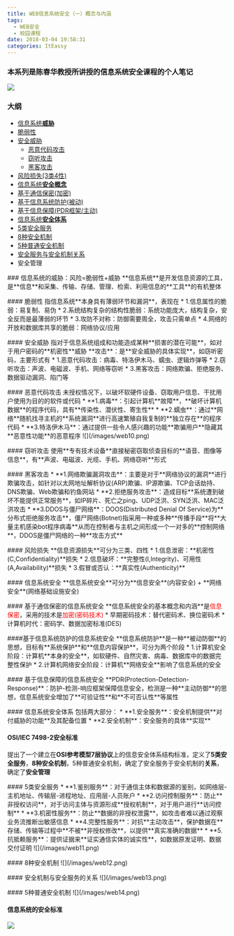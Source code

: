 ```yaml
---
title: WEB信息系统安全（一）概念与内涵
tags:
  - WEB安全
  - 校园课程
date: 2018-03-04 19:58:31
categories: ItEassy
---
```

### 本系列是陈春华教授所讲授的信息系统安全课程的个人笔记
![](/images/web.jpg)

### 大纲
- <a href='#a00'>信息系统**威胁**</a>
 - <a href='#a01'>脆弱性</a>
 - <a href='#a02'>安全威胁</a>
   - <a href='#a03'>恶意代码攻击</a>
   - <a href='#a04'>窃听攻击</a>
   - <a href='#a05'>黑客攻击</a>
 - <a href='#a06'>风险损失(3类4性)</a>
- <a href='#a07'>信息系统**安全概念**</a>
 - <a href='#a08'>基于通信保密(加密)</a>
 - <a href='#a09'>基于信息系统防护(被动)</a>
 - <a href='#a10'>基于信息保障(PDR框架/主动)</a>
- <a href='#a11'>信息系统**安全体系**</a>
 - <a href='#a12'>5类安全服务</a>
 - <a href='#a13'>8种安全机制</a>
 - <a href='#a14'>5种普通安全机制</a>
 - <a href='#a15'>安全服务与安全机制关系</a>
 - 安全管理

<p id='a00'></p>
### 信息系统的威胁：风险=脆弱性+威胁
**信息系统**是开发信息资源的工具，是**信息**和采集、传输、存储、管理、检索、利用信息的**工具**的有机整体

<p id='a01'></p>
#### 脆弱性
指信息系统**本身具有薄弱环节和漏洞**，表现在
* 1.信息属性的脆弱：易复制、易伪
* 2.系统结构复杂的结构性脆弱：系统功能庞大，结构复杂，安全反而是最薄弱的环节
* 3.攻防不对称：防御需要周全，攻击只需单点
* 4.网络的开放和数据库共享的脆弱：网络协议/应用

<p id='a02'></p>
#### 安全威胁
指对于信息系统组成和功能造成某种**损害的潜在可能**，如对于用户密码的**机密性**威胁
**攻击**：是**安全威胁的具体实现**，如窃听密码，主要形式有
* 1.恶意代码攻击：病毒、特洛伊木马、蠕虫、逻辑炸弹等
* 2.窃听攻击：声波、电磁波、手机、网络等窃听
* 3.黑客攻击：网络欺骗、拒绝服务、数据驱动漏洞、陷门等

<p id='a03'></p>
#### 恶意代码攻击
未授权情况下，以破坏软硬件设备、窃取用户信息、干扰用户使用为目的的软件或代码
* **1.病毒**：引起计算机**故障**，**破坏计算机数据**的程序代码，具有**传染性、潜伏性、寄生性**
* **2.蠕虫**：通过**网络**随机找寻主机的**系统漏洞**进行高速繁殖自我复制的**独立存在**的程序代码
* **3.特洛伊木马**：通过提供一些令人感兴趣的功能**欺骗用户**隐藏其**恶意性功能**的恶意程序
![](/images/web10.png)

<p id='a04'></p>
#### 窃听攻击
使用**专有技术设备**直接秘密窃取侦查目标的**语音、图像等信息**，有**声波、电磁波、光缆、手机、网络窃听**形式

<p id='a05'></p>
#### 黑客攻击
* **1.网络欺骗漏洞攻击**：主要是对于**网络协议的漏洞**进行欺骗攻击，如针对以太网地址解析协议(ARP)欺骗、IP源欺骗、TCP会话劫持、DNS欺骗、Web欺骗和钓鱼网站
* **2.拒绝服务攻击**：造成目标**系统遭到破坏不能提供正常服务**，如IP碎片、死亡之ping、UDP泛洪、SYN泛洪、MAC泛洪攻击
* **3.DDOS与僵尸网络**：DOOS(Distributed Denial Of Service)为**分布式拒绝服务攻击**，僵尸网络(Botnet)指采用一种或多种**传播手段**将**大量主机感染bot程序病毒**从而在控制者与主机之间形成一个一对多的**控制网络**，DDOS是僵尸网络的一种**攻击方式**

<p id='a06'></p>
#### 风险损失
**信息资源损失**可分为三类、四性
* 1.信息泄密：**机密性(C,Confidentiality)**损失
* 2.信息破坏：**完整性(I,Integrity)、可用性(A,Availability)**损失
* 3.假冒或否认：**真实性(Authenticity)**

<p id='a07'></p>
#### 信息系统安全
**信息系统安全**可分为**信息安全**(内容安全) + **网络安全**(网络基础设施安全)

<p id='a08'></p>
#### 基于通信保密的信息系统安全
**信息系统安全的基本概念和内涵**是<font color='red'>信息保密</font>，采用的技术是<font color='red'>加密(密码技术)</font>
* 早期密码技术：替代密码术、换位密码术
* 计算机时代：密码学、数据加密标准(DES)

<p id='a09'></p>
####基于信息系统防护的信息系统安全
**信息系统防护**是一种**被动防御**的思想，目标有**系统保护**和**信息内容保护**，可分为两个阶段
* 1.计算机安全阶段：计算机**本身的安全**，如软硬件、自然灾害、病毒、数据库中的数据完整性保护
* 2.计算机网络安全阶段：计算机**网络安全**影响了信息系统的安全

<p id='a10'></p>
#### 基于信息保障的信息系统安全
**PDR(Protection-Detection-Response)**：防护-检测-响应框架保障信息安全，检测是一种**主动防御**的思想，信息系统安全增加了**可验证性**和**不可否认性**等属性

<p id='a11'></p>
#### 信息系统安全体系
包括两大部分：
* **1.安全服务**：安全机制提供**对付威胁的功能**及其配备位置
* **2.安全机制**：安全服务的具体**实现**

#### OSI/IEC 7498-2安全标准
提出了一个建立在**OSI参考模型7层协议**上的信息安全体系结构标准，定义了**5类安全服务**，**8种安全机制**，5种普通安全机制，确定了安全服务于安全机制的**关系**，确定了**安全管理**

<p id='a12'></p>
#### 5类安全服务
* **1.鉴别服务**：对于通信主体和数据源的鉴别，如网络层-主机地址、传输层-进程地址、应用层-人员账户
* **2.访问控制服务**：防止**非授权访问**，对于访问主体与资源形成**授权机制**，对于用户进行**访问控制**
* **3.机密性服务**：防止**数据的非授权泄露**，如攻击者难以通过观察业务流推断出敏感信息
* **4.完整性服务**：对抗**主动攻击**，保护数据在**存储、传输等过程中**不被**非授权修改**，以提供**真实准确的数据**
* **5.抗抵赖服务**：提供证据来**证实通信实体的诚实性**，如数据原发证明、数据交付证明
![](/images/web11.png)

<p id='a13'></p>
#### 8种安全机制
![](/images/web12.png)

<p id='a14'></p>
#### 安全机制与安全服务的关系
![](/images/web13.png)

<p id='a15'></p>
#### 5种普通安全机制
![](/images/web14.png)

#### 信息系统的安全标准
![](/images/web15.png)
